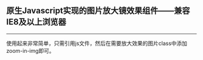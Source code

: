 ## 原生Javascript实现的图片放大镜效果组件——兼容IE8及以上浏览器
---

使用起来非常简单，只需引用js文件，然后在需要放大效果的图片class中添加zoom-in-img即可。


